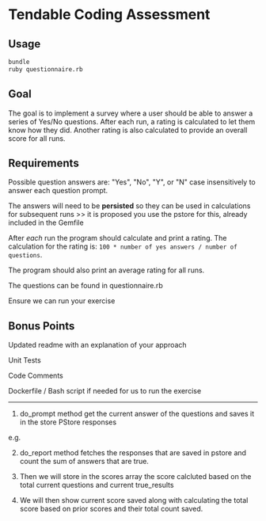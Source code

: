 # Tendable Coding Assessment

## Usage

```sh
bundle
ruby questionnaire.rb
```

## Goal

The goal is to implement a survey where a user should be able to answer a series of Yes/No questions. After each run, a rating is calculated to let them know how they did. Another rating is also calculated to provide an overall score for all runs.

## Requirements

Possible question answers are: "Yes", "No", "Y", or "N" case insensitively to answer each question prompt.

The answers will need to be **persisted** so they can be used in calculations for subsequent runs >> it is proposed you use the pstore for this, already included in the Gemfile

After _each_ run the program should calculate and print a rating. The calculation for the rating is: `100 * number of yes answers / number of questions`.

The program should also print an average rating for all runs.

The questions can be found in questionnaire.rb

Ensure we can run your exercise

## Bonus Points

Updated readme with an explanation of your approach

Unit Tests

Code Comments

Dockerfile / Bash script if needed for us to run the exercise

--------------------------------------------------------------------------

1. do_prompt method get the current answer of the questions and saves it in the store PStore responses 

e.g.
<!-- #<PStore:0x000001daff324818 @filename=\"tendable.pstore\", @abort=false, @ultra_safe=false, @thread_safe=false, @lock=#<Thread::Mutex:0x000001daff3244d0>, @rdonly=false, @table={:responses=>{\"q1\"=>true, \"q2\"=>true, \"q3\"=>false, \"q4\"=>false, \"q5\"=>true}, \"current_answers\"=>[[\"y\", \"y\", \"n\", \"y\", \"n\"], [\"y\", \"n\", \"n\", \"n\", \"n\"], [\"Y\", \"Y\", \"Y\", \"Y\", \"Y\"], [\"y\", \"y\", \"y\", \"n\", \"y\"], [\"y\", \"n\", \"y\", \"y\", \"y\"], [\"y\", \"n\", \"n\", \"n\", \"n\"]]}> -->

2. do_report method fetches the responses that are saved in pstore and count the sum of answers that are true.

<!-- true_results = results.select { |rs| rs =~ /y|Yes/i }.count -->

3. Then we will store in the scores array the score calcluted based on the total current questions and current true_results

<!-- (100*true_results.to_f)/QUESTIONS.count -->

4. We will then show current score saved along with calculating the total score based on prior scores and their total count saved.

  <!-- p "Current Score: #{scores[-1]}"
  "Total Score: #{(scores.sum/scores.count).round(2)}" -->

